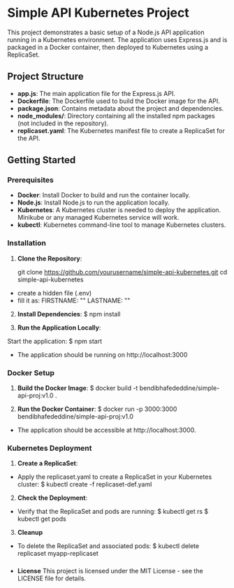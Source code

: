 # Simple API Kubernetes Project

This project demonstrates a basic setup of a Node.js API application running in a Kubernetes environment. The application uses Express.js and is packaged in a Docker container, then deployed to Kubernetes using a ReplicaSet.

## Project Structure

- **app.js**: The main application file for the Express.js API.
- **Dockerfile**: The Dockerfile used to build the Docker image for the API.
- **package.json**: Contains metadata about the project and dependencies.
- **node_modules/**: Directory containing all the installed npm packages (not included in the repository).
- **replicaset.yaml**: The Kubernetes manifest file to create a ReplicaSet for the API.

## Getting Started

### Prerequisites

- **Docker**: Install Docker to build and run the container locally.
- **Node.js**: Install Node.js to run the application locally.
- **Kubernetes**: A Kubernetes cluster is needed to deploy the application. Minikube or any managed Kubernetes service will work.
- **kubectl**: Kubernetes command-line tool to manage Kubernetes clusters.

### Installation

1. **Clone the Repository**:


   git clone https://github.com/yourusername/simple-api-kubernetes.git
   cd simple-api-kubernetes


- create a hidden file (.env)
- fill it as:
   FIRSTNAME: "<your first name>"
   LASTNAME: "<your last name>"

2. **Install Dependencies**:
 $ npm install

3. **Run the Application Locally**:

Start the application:
 $ npm start

- The application should be running on http://localhost:3000

### Docker Setup
1. **Build the Docker Image**:
 $ docker build -t bendibhafededdine/simple-api-proj:v1.0 .

2. **Run the Docker Container**:
 $ docker run -p 3000:3000 bendibhafededdine/simple-api-proj:v1.0

 - The application should be accessible at http://localhost:3000.

### Kubernetes Deployment
1. **Create a ReplicaSet**:
- Apply the replicaset.yaml to create a ReplicaSet in your Kubernetes cluster:
 $ kubectl create -f replicaset-def.yaml

2. **Check the Deployment**:
- Verify that the ReplicaSet and pods are running:
 $ kubectl get rs
 $ kubectl get pods

3. **Cleanup**
 - To delete the ReplicaSet and associated pods:
  $ kubectl delete replicaset myapp-replicaset

###
- **License**
This project is licensed under the MIT License - see the LICENSE file for details.
